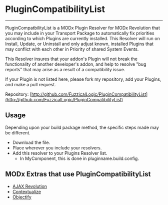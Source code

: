 # PluginCompatibilityList
---
PluginCompatbilityList is a MODx Plugin Resolver for MODx Revolution that you may include in your Transport Package to automatically fix priorities according to which Plugins are currently installed. This Resolver will run on Install, Update, or Uninstall and only adjust known, installed Plugins that may conflict with each other in Priority of shared System Events.

This Resolver insures that your addon's Plugin will not break the functionality of another developer's addon, and help to resolve "bug reports" that may arise as a result of a compatibility issue.

If your Plugin is not listed here, please fork my repository, add your Plugins, and make a pull request.

Repository: [http://github.com/FuzzicalLogic/PluginCompatibilityList](http://github.com/FuzzicalLogic/PluginCompatibilityList)

## Usage
Depending upon your build package method, the specific steps made may be different.

* Download the file.
* Place wherever you include your resolvers.
* Add this resolver to your Plugins Resolver list. 
  * In MyComponent, this is done in pluginname.build.config.

## MODx Extras that use PluginCompatibilityList
* [AJAX Revolution](http://github.com/nTouchSoftwareLLC/AJAX-Revolution/)
* [Contextualize](http://github.com/nTouchSoftwareLLC/Contextualize/)
* [Objectify](http://github.com/nTouchSoftwareLLC/Objectify/)
